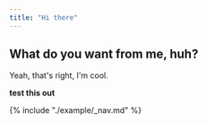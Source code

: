 ```yaml
---
title: "Hi there"
---
```


## What do you want from me, huh?

Yeah, that's right, I'm cool.

<strong>test this out</strong>

{% include "./example/_nav.md" %}
